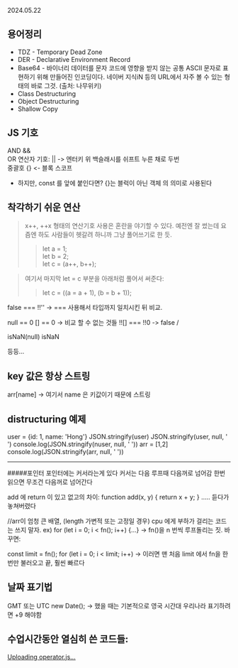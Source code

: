 2024.05.22

용어정리
--------
- TDZ - Temporary Dead Zone  
- DER - Declarative Environment Record  
- Base64 - 바이너리 데이터를 문자 코드에 영향을 받지 않는 공통 ASCII 문자로 표현하기 위해 만들어진 인코딩이다. 네이버 지식iN 등의 URL에서 자주 볼 수 있는 형태의 바로 그것. (출처: 나무위키)
- Class Destructuring  
- Object Destructuring  
- Shallow Copy  


JS 기호
------
AND &&  
OR 연산자 기호: || 
    -> 엔터키 위 백슬래시를 쉬프트 누른 채로 두번  
중괄호 {} <- 블록 스코프  
* 하지만, const 를 앞에 붙인다면? {}는 블럭이 아닌 객체 의 의미로 사용된다

착각하기 쉬운 연산
------

> x++, ++x 형태의 연산기호 사용은 혼란을 야기할 수 있다.
> 예전엔 잘 썼는데 요즘엔 하도 사람들이 헷갈려 하니까 그냥 풀어쓰기로 한 듯. 
>> let a = 1;            
>> let b = 2;            
>> let c = (a++, b++);

> 여기서 마지막 let = c 부분을 아래처럼 풀어서 써준다:
>> let c = ((a = a + 1), (b = b + 1));


false === !!'' 
	-> === 사용해서 타입까지 일치시킨 뒤 비교. 

null == 0
[] == 0
	-> 비교 할 수 없는 것들
!![] === !!0
	-> false / 

isNaN(null)
isNaN

등등... 

key 값은 항상 스트링
----------------------
arr[name] 
-> 여기서 name 은 키값이기 때문에 스트링

distructuring 예제 
----------------------

user = {id: 1, name: 'Hong'}
JSON.stringify(user)
JSON.stringify(user, null, ' ')
console.log(JSON.stringify(nuser, null, ' '))
arr = [1,2]
console.log(JSON.stringify(arr, null, ' '))

----------------------

#####포인터 
포인터에는 커서라는게 있다
 커서는 다음 루프때 다음꺼로 넘어감
한번 읽으면 무조건 다음꺼로 넘어간다 


add 에 return 이 있고 없고의 차이: 
function add(x, y) {
return x + y;
}
..... 듣다가 놓쳐버렸다 

//arr이 엄청 큰 배열, (length 가변적 또는 고정일 경우)
cpu 에게 부하가 걸리는 코드는 쓰지 말자. 
ex) 
for (let i = 0; i < fn(); i++) {...}
    -> fn()을 n 번씩 루프돌리는 짓. 바꾸면: 

const limit = fn();
for (let i = 0; i < limit; i++)
    -> 이러면 맨 처음 limit 에서 fn을 한번만 불러오고 끝, 훨씬 빠르다 



날짜 표기법
---------
GMT 또는 UTC 
new Date(); 
    -> 했을 때는 기본적으로 영국 시간대 
우리나라 표기하려면 +9 해야함

수업시간동안 열심히 쓴 코드들: 
--------
[Uploading operator.js…]()
